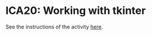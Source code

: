 # ICA20: Working with tkinter
See the instructions of the activity [here](https://docs.google.com/document/d/1SH4lamykLqW1GDGN80RNXiVx8PMJs90ynMq7I5sfpLA/preview).
